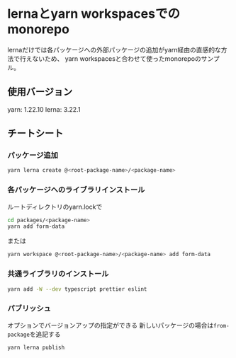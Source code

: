 # lernaとyarn workspacesでのmonorepo

lernaだけでは各パッケージへの外部パッケージの追加がyarn経由の直感的な方法で行えないため、
yarn workspacesと合わせて使ったmonorepoのサンプル。

## 使用バージョン

yarn: 1.22.10
lerna: 3.22.1

## チートシート

### パッケージ追加

```sh
yarn lerna create @<root-package-name>/<package-name>
```

### 各パッケージへのライブラリインストール

ルートディレクトリのyarn.lockで

```sh
cd packages/<package-name>
yarn add form-data
```

または

```sh
yarn workspace @<root-package-name>/<package-name> add form-data
```

### 共通ライブラリのインストール

```sh
yarn add -W --dev typescript prettier eslint
```

### パブリッシュ

オプションでバージョンアップの指定ができる
新しいパッケージの場合は`from-package`を追記する

```sh
yarn lerna publish
```
